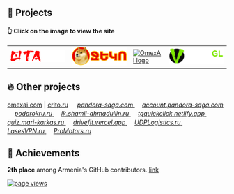 ## 🚀 Projects

#### 👆 Click on the image to view the site
<table>
  <tr>
    <td>
      <a href="https://ota-ku.am">
        <img src="https://raw.githubusercontent.com/KU-OTA-KU/Design-assets/refs/heads/main/new/ota-ku-red-white.png" alt="Ota-ku logo" style="width: 400px;">
      </a>
    </td>
    <td>
      <a href="https://jacko-food.github.io/jacko/">
        <img src="https://github.com/jacko-food/jacko/blob/main/assets/img/jacko/jacko-logo-template-3.png" alt="Jacko logo" style="width: 400px;">
      </a>
    </td>
    <td>
      <a href="https://www.omexai.com/">
        <img src="https://www.omexai.com/images/logo.svg" alt="OmexAI logo" style="width: 400px;">
      </a>
    </td>
    <td>
      <a href="https://w33bvgl.github.io/Crito/">
        <img src="https://raw.githubusercontent.com/w33bvGL/w33bvGL-porfolio/refs/heads/main/design-assets/logo-white-arial.png" alt="Crito logo" style="width: 400px;">
      </a>
    </td>
  </tr>
</table>

## 🔥 Other projects
<div>
  <a href="https://omexai.com/">omexai.com</a> |
  <a href="https://w33bvgl.github.io/Crito/">crito.ru</a>
  ㅤ
  <a href="https://pandora-saga.com/">
    <i>pandora-saga.com</i>
  </a>
  ㅤ
  <a href="https://account.pandora-saga.com/">
    <i>account.pandora-saga.com</i>
  </a>
  ㅤ
  <a href="https://podarokru.ru/">
    <i>podarokru.ru</i>
  </a>
  ㅤ
  <a href="https://lk.shamil-ahmadullin.ru/">
    <i>lk.shamil-ahmadullin.ru</i>
  </a>
  ㅤ
  <a href="https://tgquickclick.netlify.app/">
    <i>tgquickclick.netlify.app</i>
  </a>
  ㅤ
  <a href="https://quiz.mari-karkas.ru/">
    <i>quiz.mari-karkas.ru</i>
  </a>
  ㅤ
  <a href="https://drive-fit.vercel.app/">
    <i>drivefit.vercel.app</i>
  </a>
  ㅤ
  <a href="https://w33bvgl.github.io/UDPLogistics/">
    <i>UDPLogistics.ru</i>
  </a>
    ㅤ
  <a href="https://w33bvgl.github.io/LasesVPN/">
    <i>LasesVPN.ru</i>
  </a>
    ㅤ
  <a href="https://w33bvgl.github.io/ProMotors/">
    <i>ProMotors.ru</i>
  </a>
</div>

## 🏅 Achievements
**2th place** among Armenia's GitHub contributors. [link](https://github.com/gayanvoice/top-github-users/blob/main/markdown/total_contributions/armenia.md)

<p align="left">
  <a href="https://github.com/w33bvGL/w33bvGL">
    <img src="https://komarev.com/ghpvc/?username=w33bvGL" alt="page views" />
  </a>
</p>
